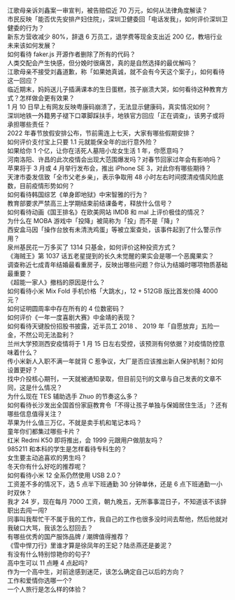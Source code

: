 江歌母亲诉刘鑫案一审宣判，被告赔偿近 70 万元，如何从法律角度解读？  
市民反映「能否优先安排产妇住院」，深圳卫健委回「电话发我」，如何评价深圳卫健委的行为？  
新东方营收减少 80%，辞退 6 万员工，退学费等现金支出近 200 亿，教培行业未来该如何发展？  
如何看待 faker.js 开源作者删除了所有的代码？  
人类交配会产生快感，但分娩时很痛苦，真的是自然选择的最优解吗？  
江歌母亲不接受刘鑫道歉，称「如果她真诚，就不会有今天这个案子」，如何看待这一回应？  
临近期末，妈妈送儿子插满课本的生日蛋糕，孩子崩溃大哭，如何看待这种教育方式？怎样做会更有效果？  
1 月 10 日早上有网友反映粤康码崩溃了，无法显示健康码，真实情况如何？  
深圳地铁一外籍男子褪下口罩脚踩扶手，地铁官方回应「正在调查」，该男子或将承担哪些责任？  
2022 年春节放假安排公布，节前需连上七天，大家有哪些假期安排？  
如何评价支付宝上只要 1.1 元就能保全年的出行意外险？  
如果给你 1 个亿，让你在活死人墓陪小龙女生活 1 年，你愿意吗？  
河南洛阳、许昌的此次疫情会出现大范围爆发吗？对春节回家过年会有影响吗？  
苹果将于 3 月或 4 月举行发布会，推出 iPhone SE 3，对此你有哪些期待？  
天津市委发信致「全市父老乡亲」，表示争取用 48 小时左右时间摸清疫情风险底数，目前疫情形势如何？  
如何看待韩国综艺《单身即地狱》中宋智雅的行为？  
教育部要求严禁高三上学期结束前结课备考，释放什么信号？  
如何看待动画《国王排名》在欧美网站 IMDB 和 mal 上评价极佳的情况？  
为什么在 MOBA 游戏中「投降」被简称为「投」而不是「降」?  
西安盒马因「操作台放有未清洗鸡蛋」等被立案查处，该事件起到了什么警示作用？  
泉州基民花一万多买了 1314 只基金，如何评价这种投资方式？  
《海贼王》第 1037 话五老星提到的长久未觉醒的果实会是哪一个恶魔果实？  
调查称近七成青年结婚最看重房子，反映出哪些问题？你认为结婚时哪项物质基础最重要？  
《超能一家人》撤档的原因是什么？  
如何看待小米 Mix Fold 手机价格「大跳水」，12 + 512GB 版比首发价降 4000 元？  
如何证明圆周率中存在所有的 4 位数密码？  
如何评价《一年一度喜剧大赛》中金靖的表现？  
如何看待天键股份招股书披露，近半员工 2018 、 2019 年「自愿放弃」五险一金，不然公司无法盈利？  
兰州大学预测西安疫情将于 1 月 15 日左右受控，该预测有何依据？对疫情防控意味着什么？  
传小米新人入职不满一年就背 C 惹争议，大厂是否应该推出新人保护机制？如何设置更好？  
找中介投核心期刊，一天就被通知录取，但目前见刊的文章与自己发表的文章不同，这是什么情况？  
为什么现在 TES 辅助选手 Zhuo 的节奏这么多？  
如何看待长沙发出全国首份家庭教育令「不得让孩子单独与保姆居住生活」？还有哪些信息值得关注？  
苹果为什么值三万亿，不就是卖手机和笔记本吗？  
童年你们都集过哪些卡片？  
红米 Redmi K50 即将推出，会 1999 元跟用户做朋友吗？  
985211 和本科的学生是怎样看待专科生的？  
女生要主动追喜欢的男生吗？  
冬天你有什么好吃的推荐呢？  
如何看待小米 12 全系仍然使用 USB 2.0？  
工资差不多的情况下，选 5 点半下班通勤 30 分钟单休，还是 6 点下班通勤一小时双休？  
我才 24 岁，现在每月 7000 工资，朝九晚五，无所事事混日子，不知道该不该辞职出去闯一闯?  
同事叫我帮忙干不属于我的工作，我自己的工作也很多没时间去帮他，然后他就对我破口大骂，我该怎么怼回去？  
有哪些优秀的国产服饰品牌 / 潮牌值得推荐？  
《雪中悍刀行》里谁才算是徐凤年的王妃？陆丞燕还是姜泥？  
有没有什么特别惊艳你的句子?  
高中生可以 11 点睡 4 点起吗?  
作为一个高中生，对前途感到迷茫，该怎么确定自己以后的方向？  
工作和爱情你选哪一个?  
一个人旅行是怎么样的体验？  
